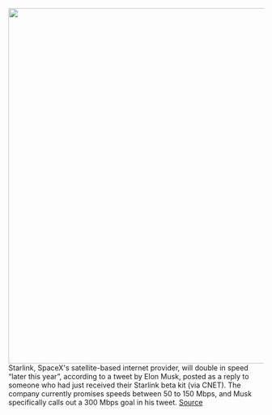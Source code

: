 <img src='https://cdn.vox-cdn.com/thumbor/MpSQTnXb2eOBNJIVF3sI_CdaIPY=/0x0:2844x1328/1200x800/filters:focal(1195x437:1649x891)/cdn.vox-cdn.com/uploads/chorus_image/image/68858860/Screen_Shot_2020_09_03_at_10.38.05_AM.0.png' width='700px' /><br/>
Starlink, SpaceX's satellite-based internet provider, will double in speed “later this year”, according to a tweet by Elon Musk, posted as a reply to someone who had just received their Starlink beta kit (via CNET). The company currently promises speeds between 50 to 150 Mbps, and Musk specifically calls out a 300 Mbps goal in his tweet.
<a href='https://www.theverge.com/2021/2/22/22296209/elon-musk-starlink-speeds-double-2021'> Source <a/>
